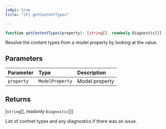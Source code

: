 ```yaml
---
jsApi: true
title: "[F] getContentTypes"

---
```

```ts
function getContentTypes(property): [string[], readonly Diagnostic[]]
```

Resolve the content types from a model property by looking at the value.

## Parameters

| Parameter | Type | Description |
| :------ | :------ | :------ |
| `property` | `ModelProperty` | Model property |

## Returns

[`string`[], readonly `Diagnostic`[]]

List of contnet types and any diagnostics if there was an issue.
